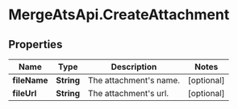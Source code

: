 # MergeAtsApi.CreateAttachment

## Properties

Name | Type | Description | Notes
------------ | ------------- | ------------- | -------------
**fileName** | **String** | The attachment&#39;s name. | [optional] 
**fileUrl** | **String** | The attachment&#39;s url. | [optional] 


